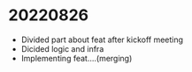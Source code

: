 # 20220826

- Divided part about feat after kickoff meeting
- Dicided logic and infra
- Implementing feat....(merging)
